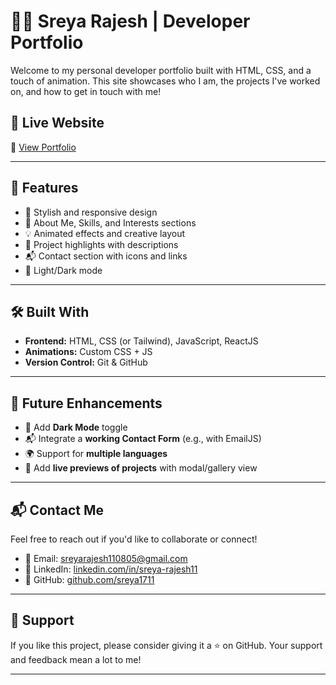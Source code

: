 # 🧑‍💻 Sreya Rajesh | Developer Portfolio

Welcome to my personal developer portfolio built with HTML, CSS, and a touch of animation. This site showcases who I am, the projects I've worked on, and how to get in touch with me!
## 🚀 Live Website

🔗 [View Portfolio](https://portfolio-11-eta.vercel.app/)  


---

## 📌 Features

- 🎨 Stylish and responsive design
- 🧠 About Me, Skills, and Interests sections
- 💡 Animated effects and creative layout
- 📁 Project highlights with descriptions
- 📬 Contact section with icons and links
- 🌙 Light/Dark mode 

---

## 🛠️ Built With

- **Frontend:** HTML, CSS (or Tailwind), JavaScript, ReactJS
- **Animations:** Custom CSS + JS
- **Version Control:** Git & GitHub

---
## 🧩 Future Enhancements

- 🔄 Add **Dark Mode** toggle  
- 📬 Integrate a **working Contact Form** (e.g., with EmailJS)  
- 🌍 Support for **multiple languages**  
- 📸 Add **live previews of projects** with modal/gallery view  

---

## 📬 Contact Me

Feel free to reach out if you'd like to collaborate or connect!

- 📧 Email: [sreyarajesh110805@gmail.com](mailto:sreyarajesh110805@gmail.com)  
- 💼 LinkedIn: [linkedin.com/in/sreya-rajesh11](https://www.linkedin.com/in/sreya-rajesh11/)  
- 🐙 GitHub: [github.com/sreya1711](https://github.com/sreya1711)
---

## 🌟 Support
If you like this project, please consider giving it a ⭐ on GitHub.
Your support and feedback mean a lot to me!

---

